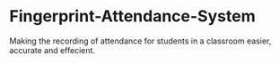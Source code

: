 # Fingerprint-Attendance-System
Making the recording of attendance for students in a classroom easier, accurate and effecient.
